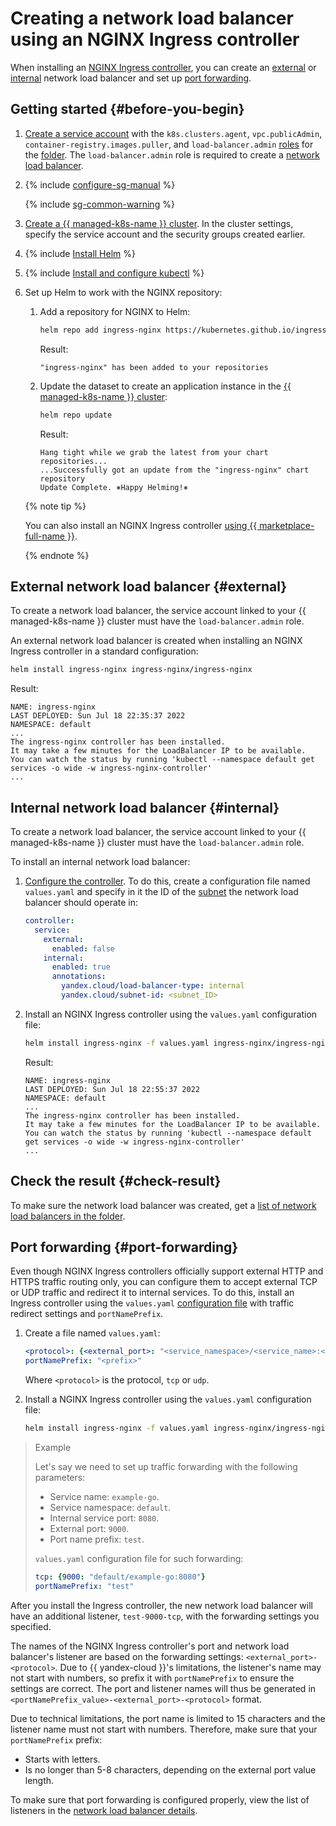 # Creating a network load balancer using an NGINX Ingress controller

When installing an [NGINX Ingress controller](https://kubernetes.github.io/ingress-nginx/), you can create an [external](../../network-load-balancer/concepts/index.md) or [internal](../../network-load-balancer/concepts/nlb-types.md) network load balancer and set up [port forwarding](#port-forwarding).

## Getting started {#before-you-begin}

1. [Create a service account](../../iam/operations/sa/create.md) with the `k8s.clusters.agent`, `vpc.publicAdmin`, `container-registry.images.puller`, and `load-balancer.admin` [roles](../../iam/concepts/access-control/roles.md) for the [folder](../../resource-manager/concepts/resources-hierarchy.md#folder). The `load-balancer.admin` role is required to create a [network load balancer](../../network-load-balancer/concepts/index.md).
1. {% include [configure-sg-manual](../../_includes/managed-kubernetes/security-groups/configure-sg-manual-lvl3.md) %}

    {% include [sg-common-warning](../../_includes/managed-kubernetes/security-groups/sg-common-warning.md) %}

1. [Create a {{ managed-k8s-name }} cluster](kubernetes-cluster/kubernetes-cluster-create.md). In the cluster settings, specify the service account and the security groups created earlier.
1. {% include [Install Helm](../../_includes/managed-kubernetes/helm-install.md) %}
1. {% include [Install and configure kubectl](../../_includes/managed-kubernetes/kubectl-install.md) %}
1. Set up Helm to work with the NGINX repository:

   1. Add a repository for NGINX to Helm:

      ```bash
      helm repo add ingress-nginx https://kubernetes.github.io/ingress-nginx
      ```

      Result:

      ```text
      "ingress-nginx" has been added to your repositories
      ```

   1. Update the dataset to create an application instance in the [{{ managed-k8s-name }} cluster](../concepts/index.md#kubernetes-cluster):

      ```bash
      helm repo update
      ```

      Result:

      ```text
      Hang tight while we grab the latest from your chart repositories...
      ...Successfully got an update from the "ingress-nginx" chart repository
      Update Complete. ⎈Happy Helming!⎈
      ```

   
   {% note tip %}

   You can also install an NGINX Ingress controller [using {{ marketplace-full-name }}](applications/ingress-nginx.md).

   {% endnote %}


## External network load balancer {#external}

To create a network load balancer, the service account linked to your {{ managed-k8s-name }} cluster must have the `load-balancer.admin` role.

An external network load balancer is created when installing an NGINX Ingress controller in a standard configuration:

```bash
helm install ingress-nginx ingress-nginx/ingress-nginx
```

Result:

```text
NAME: ingress-nginx
LAST DEPLOYED: Sun Jul 18 22:35:37 2022
NAMESPACE: default
...
The ingress-nginx controller has been installed.
It may take a few minutes for the LoadBalancer IP to be available.
You can watch the status by running 'kubectl --namespace default get services -o wide -w ingress-nginx-controller'
...
```

## Internal network load balancer {#internal}

To create a network load balancer, the service account linked to your {{ managed-k8s-name }} cluster must have the `load-balancer.admin` role.

To install an internal network load balancer:
1. [Configure the controller](https://github.com/kubernetes/ingress-nginx/blob/main/charts/ingress-nginx/values.yaml). To do this, create a configuration file named `values.yaml` and specify in it the ID of the [subnet](../../vpc/concepts/network.md#subnet) the network load balancer should operate in:

   ```yaml
   controller:
     service:
       external:
         enabled: false
       internal:
         enabled: true
         annotations:
           yandex.cloud/load-balancer-type: internal
           yandex.cloud/subnet-id: <subnet_ID>
   ```

1. Install an NGINX Ingress controller using the `values.yaml` configuration file:

   ```bash
   helm install ingress-nginx -f values.yaml ingress-nginx/ingress-nginx
   ```

   Result:

   ```text
   NAME: ingress-nginx
   LAST DEPLOYED: Sun Jul 18 22:55:37 2022
   NAMESPACE: default
   ...
   The ingress-nginx controller has been installed.
   It may take a few minutes for the LoadBalancer IP to be available.
   You can watch the status by running 'kubectl --namespace default get services -o wide -w ingress-nginx-controller'
   ...
   ```

## Check the result {#check-result}

To make sure the network load balancer was created, get a [list of network load balancers in the folder](../../network-load-balancer/operations/load-balancer-list.md#list).

## Port forwarding {#port-forwarding}

Even though NGINX Ingress controllers officially support external HTTP and HTTPS traffic routing only, you can configure them to accept external TCP or UDP traffic and redirect it to internal services. To do this, install an Ingress controller using the `values.yaml` [configuration file](https://github.com/kubernetes/ingress-nginx/blob/main/charts/ingress-nginx/values.yaml) with traffic redirect settings and `portNamePrefix`.
1. Create a file named `values.yaml`:

   ```yaml
   <protocol>: {<external_port>: "<service_namespace>/<service_name>:<internal_port>"}
   portNamePrefix: "<prefix>"
   ```

   Where `<protocol>` is the protocol, `tcp` or `udp`.

1. Install a NGINX Ingress controller using the `values.yaml` configuration file:

   ```bash
   helm install ingress-nginx -f values.yaml ingress-nginx/ingress-nginx
   ```

>Example
>
>Let's say we need to set up traffic forwarding with the following parameters:
>* Service name: `example-go`.
>* Service namespace: `default`.
>* Internal service port: `8080`.
>* External port: `9000`.
>* Port name prefix: `test`.
>
>`values.yaml` configuration file for such forwarding:
>
>```yaml
>tcp: {9000: "default/example-go:8080"}
>portNamePrefix: "test"
>```

After you install the Ingress controller, the new network load balancer will have an additional listener, `test-9000-tcp`, with the forwarding settings you specified.

The names of the NGINX Ingress controller's port and network load balancer's listener are based on the forwarding settings: `<external_port>-<protocol>`. Due to {{ yandex-cloud }}'s limitations, the listener's name may not start with numbers, so prefix it with `portNamePrefix` to ensure the settings are correct. The port and listener names will thus be generated in `<portNamePrefix_value>-<external_port>-<protocol>` format.

Due to technical limitations, the port name is limited to 15 characters and the listener name must not start with numbers. Therefore, make sure that your `portNamePrefix` prefix:
* Starts with letters.
* Is no longer than 5-8 characters, depending on the external port value length.

To make sure that port forwarding is configured properly, view the list of listeners in the [network load balancer details](../../network-load-balancer/operations/load-balancer-list.md#get).
